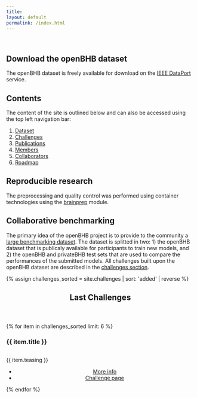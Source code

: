 ```yaml
---
title:
layout: default
permalink: /index.html
---
```


<br/>

## Download the openBHB dataset

The openBHB dataset is freely available for download on the [IEEE DataPort](https://ieee-dataport.org/open-access/openbhb-multi-site-brain-mri-dataset-age-prediction-and-debiasing) service.

## Contents

The content of the site is outlined below and can also be accessed using the top left navigation bar:

1. [Dataset]({{site.url}}{{site.baseurl}}/dataset)
2. [Challenges]({{site.url}}{{site.baseurl}}/challenges)
3. [Publications]({{site.url}}{{site.baseurl}}/publications)
4. [Members]({{site.url}}{{site.baseurl}}/people)
5. [Collaborators]({{site.url}}{{site.baseurl}}/collaborators)
6. [Roadmap]({{site.url}}{{site.baseurl}}/roadmap)

## Reproducible research

The preprocessing and quality control was performed using container technologies using the [brainprep](https://brainprep.readthedocs.io) module.

## Collaborative benchmarking

The primary idea of the openBHB project is to provide to the community a [large benchmarking dataset]({{site.url}}{{site.baseurl}}/dataset).
The dataset is splitted in two: 1) the openBHB dataset that is publicaly available for participants to train new models, and 2) the openBHB and privateBHB test sets that are used to compare the performances of the submitted models.
All challenges built upon the openBHB dataset are described in the [challenges section]({{site.url}}{{site.baseurl}}/challenges).


{% assign challenges_sorted = site.challenges | sort: 'added' | reverse  %}

<!-- Section -->
<section>
    <header class="major">
      <h2>Last Challenges</h2>
    </header>
    <div class="posts">
    {% for item in challenges_sorted limit: 6 %}
      <article>
        <h3>{{ item.title }}</h3>
        <a href="{{site.url}}{{site.baseurl}}/{{item.url}}" class="image"><img src="{{site.url}}{{site.baseurl}}/images/resources/{{item.icon}}" alt="" /></a>
        <p>{{ item.teasing }}</p>
        <ul class="actions">
            <center>
            <li><a href="{{site.url}}{{site.baseurl}}/{{item.url}}" class="button medium">More info</a></li>
            <li><a href="{{item.challenge_url}}" class="button medium">Challenge page</a></li>
            </center>
        </ul>
      </article>
    {% endfor %}
    </div>
</section>

